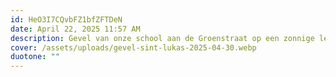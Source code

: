 ```yaml
---
id: HeO3I7CQvbFZ1bfZFTDeN
date: April 22, 2025 11:57 AM
description: Gevel van onze school aan de Groenstraat op een zonnige lentedag.
cover: /assets/uploads/gevel-sint-lukas-2025-04-30.webp
duotone: ""
---
```

